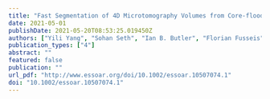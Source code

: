```yaml
---
title: "Fast Segmentation of 4D Microtomography Volumes from Core-flooding Experiments in Porous Rock using Convolutional Neural Network"
date: 2021-05-01
publishDate: 2021-05-20T08:53:25.019450Z
authors: ["Yili Yang", "Sohan Seth", "Ian B. Butler", "Florian Fusseis"]
publication_types: ["4"]
abstract: ""
featured: false
publication: ""
url_pdf: "http://www.essoar.org/doi/10.1002/essoar.10507074.1"
doi: "10.1002/essoar.10507074.1"
---
```


